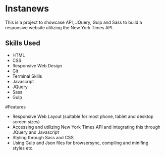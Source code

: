 # Instanews
This is a project to showcase API, JQuery, Gulp and Sass to build a responsive website utilizing the New York Times API.
## Skills Used
- HTML
- CSS
- Responsive Web Design
- Git
- Terminal Skills
- Javascript
- JQuery
- Sass
- Gulp

#Features
- Responsive Web Layout (suitable for most phone, tablet and desktop screen sizes)
- Accessing and utilizing New York Times API and integrating this through JQuery and Javascript
- Styling through Sass and CSS
- Using Gulp and Json files for browsersync, compiling and minifing styles etc.

